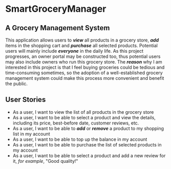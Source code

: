 # SmartGroceryManager

## A Grocery Management System

This application allows users to ***view*** all products in a grocery store, ***add*** items in the shopping cart and ***purchase*** all selected products. Potential users will mainly include ***everyone*** in the daily life. As this project progresses, an owner portal may be constructed too, thus potential users may also include owners who run this grocery store. The ***reason*** why I am interested in this project is that I feel buying groceries could be tedious and time-consuming sometimes, so the adoption of a well-established grocery management system could make this process more convenient and benefit the public.    <br>



## User Stories

- As a user, I want to view the list of all products in the grocery store
- As a user, I want to be able to select a product and view the details, including its price, best-before date, customer reviews, etc.
- As a user, I want to be able to ***add*** or ***remove*** a product to my shopping list in my account
- As a user, I want to be able to top up the balance in my account
- As a user, I want to be able to purchase the list of selected products in my account
- As a user, I want to be able to select a product and add a new review for it, *for example*, "Good quality!"
